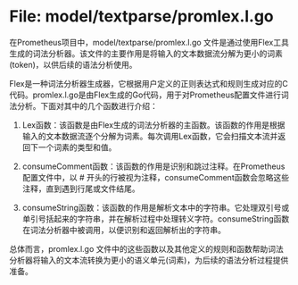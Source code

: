 # File: model/textparse/promlex.l.go

在Prometheus项目中，model/textparse/promlex.l.go 文件是通过使用Flex工具生成的词法分析器。该文件的主要作用是将输入的文本数据流分解为更小的词素(token)，以供后续的语法分析使用。

Flex是一种词法分析器生成器，它根据用户定义的正则表达式和规则生成对应的C代码。promlex.l.go是由Flex生成的Go代码，用于对Prometheus配置文件进行词法分析。下面对其中的几个函数进行介绍：

1. Lex函数：该函数是由Flex生成的词法分析器的主函数。该函数的作用是根据输入的文本数据流逐个分解为词素。每次调用Lex函数，它会扫描文本流并返回下一个词素的类型和值。

2. consumeComment函数：该函数的作用是识别和跳过注释。在Prometheus配置文件中，以 # 开头的行被视为注释，consumeComment函数会忽略这些注释，直到遇到行尾或文件结尾。

3. consumeString函数：该函数的作用是解析文本中的字符串。它处理双引号或单引号括起来的字符串，并在解析过程中处理转义字符。consumeString函数在词法分析器中被调用，以便识别和返回解析出的字符串。

总体而言，promlex.l.go 文件中的这些函数以及其他定义的规则和函数帮助词法分析器将输入的文本流转换为更小的语义单元(词素)，为后续的语法分析过程提供准备。

